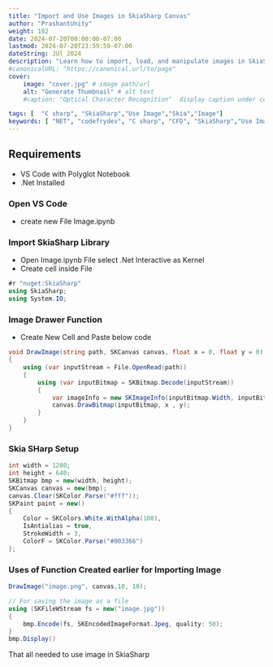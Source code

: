 ```yaml
---
title: "Import and Use Images in SkiaSharp Canvas"
author: "PrashantUnity"
weight: 102
date: 2024-07-20T00:00:00-07:00
lastmod: 2024-07-20T23:59:59-07:00
dateString: JUl 2024  
description: "Learn how to import, load, and manipulate images in SkiaSharp canvas with file handling, scaling, and drawing techniques"
#canonicalURL: "https://canonical.url/to/page"
cover:
    image: "cover.jpg" # image path/url
    alt: "Generate Thumbnail" # alt text
    #caption: "Optical Character Recognition"  display caption under cover 

tags: [  "C sharp", "SkiaSharp","Use Image","Skia","Image"]
keywords: [ "NET", "codefrydev", "C sharp", "CFD", "SkiaSharp","Use Image","Skia","Import Image"]
---
```


## Requirements

- VS Code with Polyglot Notebook
- .Net Installed

### Open VS Code

- create new File Image.ipynb

### Import SkiaSharp Library

- Open Image.ipynb File select .Net Interactive as Kernel
- Create cell inside File

```csharp
#r "nuget:SkiaSharp"
using SkiaSharp;
using System.IO;
```

### Image Drawer Function 

- Create New Cell and Paste below code

```csharp
void DrawImage(string path, SKCanvas canvas, float x = 0, float y = 0)
{
    using (var inputStream = File.OpenRead(path))
    {
        using (var inputBitmap = SKBitmap.Decode(inputStream))
        {
            var imageInfo = new SKImageInfo(inputBitmap.Width, inputBitmap.Height);
            canvas.DrawBitmap(inputBitmap, x , y);
        }
    }
}
```

### Skia SHarp Setup

```csharp
int width = 1280;
int height = 640; 
SKBitmap bmp = new(width, height);
SKCanvas canvas = new(bmp);
canvas.Clear(SKColor.Parse("#fff"));
SKPaint paint = new()
{
    Color = SKColors.White.WithAlpha(100),
    IsAntialias = true,
    StrokeWidth = 3,
    ColorF = SKColor.Parse("#003366")
};
```

### Uses of Function Created earlier for Importing Image

```csharp
DrawImage("image.png", canvas,10, 10);

// For saving the image as a file
using (SKFileWStream fs = new("image.jpg"))
{
    bmp.Encode(fs, SKEncodedImageFormat.Jpeg, quality: 50);
}
bmp.Display()
```

That all needed to use image in SkiaSharp
